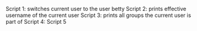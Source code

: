 Script 1: switches current user to the user betty 
Script 2: prints effective username of the current user
Script 3: prints all groups the current user is part of
Script 4:
Script 5
